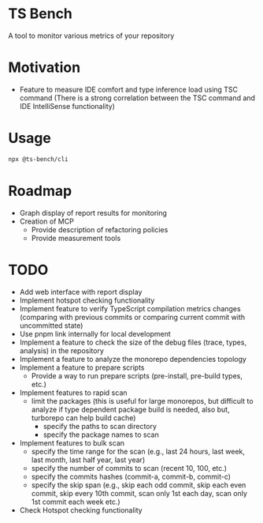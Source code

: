 # TS Bench
A tool to monitor various metrics of your repository

# Motivation
- Feature to measure IDE comfort and type inference load using TSC command (There is a strong correlation between the TSC command and IDE IntelliSense functionality)

# Usage
```bash
npx @ts-bench/cli
```

# Roadmap
- Graph display of report results for monitoring
- Creation of MCP
  - Provide description of refactoring policies
  - Provide measurement tools

# TODO
- Add web interface with report display
- Implement hotspot checking functionality
- Implement feature to verify TypeScript compilation metrics changes (comparing with previous commits or comparing current commit with uncommitted state)
- Use pnpm link internally for local development
- Implement a feature to check the size of the debug files (trace, types, analysis) in the repository
- Implement a feature to analyze the monorepo dependencies topology
- Implement a feature to prepare scripts
  - Provide a way to run prepare scripts (pre-install, pre-build types, etc.)
- Implement features to rapid scan
  - limit the packages (this is useful for large monorepos, but difficult to analyze if type dependent package build is needed, also but, turborepo can help build cache)
    - specify the paths to scan directory
    - specify the package names to scan
- Implement features to bulk scan
  - specify the time range for the scan (e.g., last 24 hours, last week, last month, last half year, last year)
  - specify the number of commits to scan (recent 10, 100, etc.)
  - specify the commits hashes (commit-a, commit-b, commit-c)
  - specify the skip span (e.g., skip each odd commit, skip each even commit, skip every 10th commit, scan only 1st each day, scan only 1st commit each week etc.)
- Check Hotspot checking functionality
